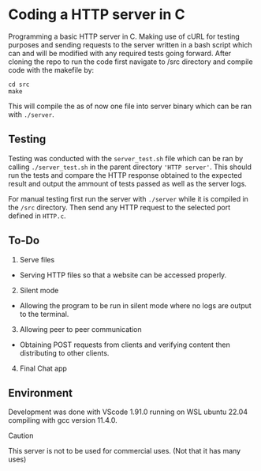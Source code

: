 # Coding a HTTP server in C
Programming a basic HTTP server in C. Making use of cURL for testing purposes and sending requests to the server written in a bash script which can and will be modified with any required tests going forward. After cloning the repo to run the code first navigate to /src directory and compile code with the makefile by: 

```
cd src 
make
```

This will compile the as of now one file into server binary which can be ran with `./server`. 

## Testing
Testing was conducted with the `server_test.sh` file which can be ran by calling ```./server_test.sh``` in the parent directory `'HTTP server'`. This should run the tests and compare the HTTP response obtained to the expected result and output the ammount of tests passed as well as the server logs.

For manual testing first run the server with `./server` while it is compiled in the `/src` directory. Then send any HTTP request to the selected port defined in `HTTP.c`. 


## To-Do
1. Serve files
- Serving HTTP files so that a website can be accessed properly. 
2. Silent mode
- Allowing the program to be run in silent mode where no logs are output to the terminal.
3. Allowing peer to peer communication
- Obtaining POST requests from clients and verifying content then distributing to other clients. 
4. Final Chat app

## Environment 
Development was done with VScode 1.91.0 running on WSL ubuntu 22.04 compiling with gcc version 11.4.0.

> [!CAUTION]
> This server is not to be used for commercial uses. (Not that it has many uses)